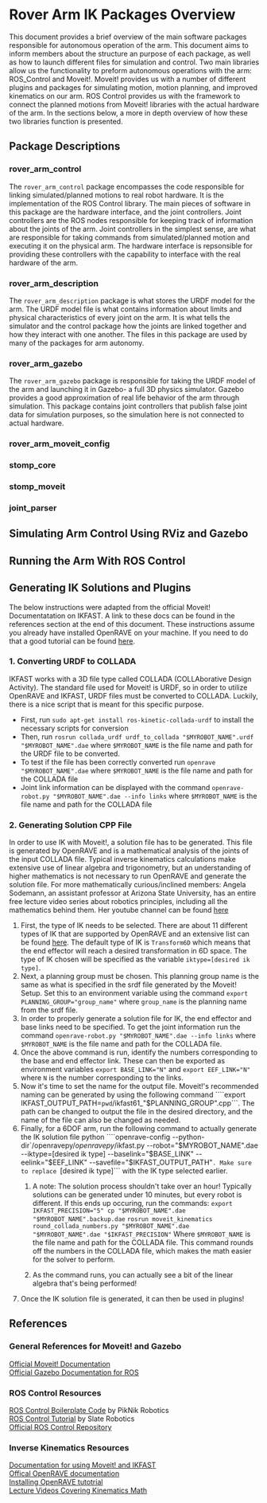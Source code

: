 # Rover Arm IK Packages Overview

This document provides a brief overview of the main software packages responsible for autonomous operation of the arm. This document aims to inform members about the structure an purpose of each package, as well as how to launch different files for simulation and control. Two main libraries allow us the functionality to preform autonomous operations with the arm: ROS_Control and Moveit!. Moveit! provides us with a number of different plugins and packages for simulating motion, motion planning, and improved kinematics on our arm. ROS Control provides us with the framework to connect the planned motions from Moveit! libraries with the actual hardware of the arm. In the sections below, a more in depth overview of how these two libraries function is presented.

## Package Descriptions

### rover_arm_control

The ```rover_arm_control``` package encompasses the code responsible for linking simulated/planned motions to real robot hardware. It is the implementation of the ROS Control library. The main pieces of software in this package are the hardware interface, and the joint controllers. Joint controllers are the ROS nodes responsible for keeping track of information about the joints of the arm. Joint controllers in the simplest sense, are what are responsible for taking commands from simulated/planned motion and executing it on the physical arm. The hardware interface is repsonsible for providing these controllers with the capability to interface with the real hardware of the arm.

### rover_arm_description

The ```rover_arm_description``` package is what stores the URDF model for the arm. The URDF model file is what contains information about limits and physical characteristics of every joint on the arm. It is what tells the simulator and the control package how the joints are linked together and how they interact with one another. The files in this package are used by many of the packages for arm autonomy.

### rover_arm_gazebo

The ```rover_arm_gazebo``` package is responsible for taking the URDF model of the arm and launching it in Gazebo- a full 3D physics simulator. Gazebo provides a good approximation of real life behavior of the arm through simulation. This package contains joint controllers that publish false joint data for simulation purposes, so the simulation here is not connected to actual hardware. 

### rover_arm_moveit_config

### stomp_core

### stomp_moveit

### joint_parser

## Simulating Arm Control Using RViz and Gazebo

## Running the Arm With ROS Control

## Generating IK Solutions and Plugins

The below instructions were adapted from the official Moveit! Documentatation on IKFAST. A link to these docs can be found in the references section at the end of this document. These instructions assume you already have installed OpenRAVE on your machine. If you need to do that a good tutorial can be found [here](https://scaron.info/teaching/installing-openrave-on-ubuntu-16.04.html). <br>

### 1. Converting URDF to COLLADA

IKFAST works with a 3D file type called COLLADA (COLLAborative Design Activity). The standard file used for Moveit! is URDF, so in order to utilize OpenRAVE and IKFAST, URDF files must be converted to COLLADA. Luckily, there is a nice script that is meant for this specific purpose. <br>

* First, run ```sudo apt-get install ros-kinetic-collada-urdf``` to install the necessary scripts for conversion
* Then, run ```rosrun collada_urdf urdf_to_collada "$MYROBOT_NAME".urdf "$MYROBOT_NAME".dae``` where ```$MYROBOT_NAME``` is the file name and path for the URDF file to be converted.
* To test if the file has been correctly converted run ```openrave "$MYROBOT_NAME".dae``` where ```$MYROBOT_NAME``` is the file name and path for the COLLADA file
* Joint link information can be displayed with the command ```openrave-robot.py "$MYROBOT_NAME".dae --info links``` where ```$MYROBOT_NAME``` is the file name and path for the COLLADA file

### 2. Generating Solution CPP File

In order to use IK with Moveit!, a solution file has to be generated. This file is generated by OpenRAVE and is a mathematical analysis of the joints of the input COLLADA file. Typical inverse kinematics calculations make extensive use of linear algebra and trigonometry, but an understanding of higher mathematics is not necessary to run OpenRAVE and generate the solution file. For more mathematically curious/inclined members: Angela Sodemann, an assistant professor at Arizona State University, has an entire free lecture video series about robotics principles, including all the mathematics behind them. Her youtube channel can be found [here](https://www.youtube.com/user/asodemann3/videos) <br>

1. First, the type of IK needs to be selected. There are about 11 different types of IK that are supported by OpenRAVE and an extensive list can be found [here](http://openrave.org/docs/latest_stable/openravepy/ikfast/#ik-types). The default type of IK is ```Transform6D``` which means that the end effector will reach a desired transformation in 6D space. The type of IK chosen will be specified as the variable ```iktype=[desired ik type]```.
1. Next, a planning group must be chosen. This planning group name is the same as what is specified in the srdf file generated by the Moveit! Setup. Set this to an environment variable using the command ```export PLANNING_GROUP="group_name"``` where ```group_name``` is the planning name from the srdf file.
1. In order to properly generate a solution file for IK, the end effector and base links need to be specified. To get the joint information run the command ```openrave-robot.py "$MYROBOT_NAME".dae --info links``` where ```$MYROBOT_NAME``` is the file name and path for the COLLADA file.
1. Once the above command is run, identify the numbers corresponding to the base and end effector link. These can then be exported as environment variables ```export BASE_LINK="N"``` 
and ```export EEF_LINK="N"``` where ```N``` is the number corresponding to the links.
1. Now it's time to set the name for the output file. Moveit!'s recommended naming can be generated by using the following command ````export IKFAST_OUTPUT_PATH=`pwd`/ikfast61_"$PLANNING_GROUP".cpp```. The path can be changed to output the file in the desired directory, and the name of the file can also be changed as needed. 
1. Finally, for a 6DOF arm, run the following command to actually generate the IK solution file python ````openrave-config --python-dir`/openravepy/_openravepy_/ikfast.py --robot="$MYROBOT_NAME".dae --iktype=[desired ik type] --baselink="$BASE_LINK" --eelink="$EEF_LINK" --savefile="$IKFAST_OUTPUT_PATH"```. Make sure to replace ```[desired ik type]``` with the IK type selected earlier. 
    1. A note: The solution process shouldn't take over an hour! Typically solutions can be generated under 10 minutes, but every robot is different. If this ends up occuring, run the commands: ```export IKFAST_PRECISION="5" cp "$MYROBOT_NAME".dae "$MYROBOT_NAME".backup.dae``` ```rosrun moveit_kinematics round_collada_numbers.py "$MYROBOT_NAME".dae "$MYROBOT_NAME".dae "$IKFAST_PRECISION"``` Where ```$MYROBOT_NAME```  is the file name and path for the COLLADA file. This command rounds off the numbers in the COLLADA file, which makes the math easier for the solver to perform.

    1. As the command runs, you can actually see a bit of the linear algebra that's being performed! 
1. Once the IK solution file is generated, it can then be used in plugins!

## References

### General References for Moveit! and Gazebo

[Official Moveit! Documentation](https://docs.ros.org/en/kinetic/api/moveit_tutorials/html/index.html) <br>
[Official Gazebo Documentation for ROS](http://gazebosim.org/tutorials?cat=connect_ros)


### ROS Control Resources

[ROS Control Boilerplate Code](https://github.com/PickNikRobotics/ros_control_boilerplate/tree/kinetic-devel) by PikNik Robotics <br>
[ROS Control Tutorial](https://medium.com/%40slaterobotics/how-to-implement-ros-control-on-a-custom-robot-748b52751f2e) by Slate Robotics <br>
[Official ROS Control Repository](https://github.com/ros-controls/ros_control)

### Inverse Kinematics Resources

[Documentation for using Moveit! and IKFAST](https://docs.ros.org/en/kinetic/api/moveit_tutorials/html/doc/ikfast/ikfast_tutorial.html) <br>
[Offical OpenRAVE documentation](http://www.openrave.org/docs/latest_stable/) <br>
[Installing OpenRAVE tutotrial](https://scaron.info/teaching/installing-openrave-on-ubuntu-16.04.html) <br>
[Lecture Videos Covering Kinematics Math](https://www.youtube.com/user/asodemann3/videos) <br>

